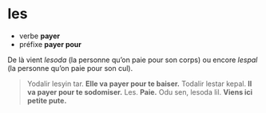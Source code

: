 # les
- verbe **payer**
- préfixe **payer pour**

De là vient *lesoda* (la personne qu’on paie pour son corps) ou encore *lespal* (la personne qu’on paie pour son cul).

> Yodalir lesyin tar.    **Elle va payer pour te baiser.**
> Todalir lestar kepal.  **Il va payer pour te sodomiser.**
> Les.					 **Paie.**
> Odu sen, lesoda lil.    **Viens ici petite pute.**